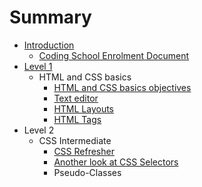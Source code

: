 # Summary

* [Introduction](README.md)
   * [Coding School Enrolment Document](coding_school_enrolment_document.md)
* [Level 1](chapter1.md)
   * HTML and CSS basics
       * [HTML and CSS basics objectives](html_and_css_basics_objectives.md)
       * [Text editor](text_editor.md)
       * [HTML Layouts](html_layouts.md)
       * [HTML Tags](html_tags.md)
* Level 2
   * CSS Intermediate
       * [CSS Refresher](css_refresher.md)
       * [Another look at CSS Selectors](another_look_at_css_selectors.md)
       * Pseudo-Classes

